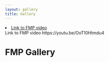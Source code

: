 ```yaml
---
layout: gallery
title: Gallery
---
```


<li>
    <a href="https://youtu.be/OoT10Htmdu4">Link to FMP video</a>
 </li> 
Link to FMP video 
https://youtu.be/OoT10Htmdu4

# FMP Gallery
